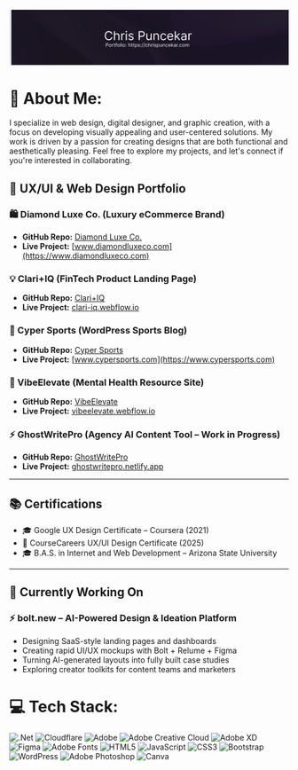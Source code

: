<!-- ### Hi there 👋 || positive vibes only please and thank you :) -->
![Banner](https://github.com/cpuncekar/cpuncekar/raw/main/03-Github-Personal-Banner-Digital-Designer-Darker-updated.png)

# 💫 About Me:
I specialize in web design, digital designer, and graphic creation, with a focus on developing visually appealing and user-centered solutions. My work is driven by a passion for creating designs that are both functional and aesthetically pleasing. Feel free to explore my projects, and let's connect if you're interested in collaborating.


## 📁 UX/UI & Web Design Portfolio

### 🛍️ Diamond Luxe Co. (Luxury eCommerce Brand)
- **GitHub Repo:** [Diamond Luxe Co.](https://github.com/cpuncekar/diamond-luxe-co)
- **Live Project:** [www.diamondluxeco.com](https://www.diamondluxeco.com)

### 💡 Clari+IQ (FinTech Product Landing Page)
- **GitHub Repo:** [Clari+IQ](https://github.com/cpuncekar/clari-iq)
- **Live Project:** [clari-iq.webflow.io](https://clari-iq.webflow.io)

### 🏈 Cyper Sports (WordPress Sports Blog)
- **GitHub Repo:** [Cyper Sports](https://github.com/cpuncekar/cyper-sports)
- **Live Project:** [www.cypersports.com](https://www.cypersports.com)

### 🌱 VibeElevate (Mental Health Resource Site)
- **GitHub Repo:** [VibeElevate](https://github.com/cpuncekar/vibeelevate)
- **Live Project:** [vibeelevate.webflow.io](https://vibeelevate.webflow.io)

### ⚡ GhostWritePro (Agency AI Content Tool – Work in Progress)
- **GitHub Repo:** [GhostWritePro](https://github.com/cpuncekar/ghostwritepro-agency)
- **Live Project:** [ghostwritepro.netlify.app](https://ghostwritepro.netlify.app)

---

## 📚 Certifications

- 🎓 Google UX Design Certificate – Coursera (2021)  
- 🧠 CourseCareers UX/UI Design Certificate (2025)  
- 🎓 B.A.S. in Internet and Web Development – Arizona State University

---

## 🧪 Currently Working On

### ⚡ bolt.new – AI-Powered Design & Ideation Platform
- Designing SaaS-style landing pages and dashboards
- Creating rapid UI/UX mockups with Bolt + Relume + Figma
- Turning AI-generated layouts into fully built case studies
- Exploring creator toolkits for content teams and marketers



# 💻 Tech Stack:
![.Net](https://img.shields.io/badge/.NET-5C2D91?style=for-the-badge&logo=.net&logoColor=white) ![Cloudflare](https://img.shields.io/badge/Cloudflare-F38020?style=for-the-badge&logo=Cloudflare&logoColor=white) ![Adobe](https://img.shields.io/badge/adobe-%23FF0000.svg?style=for-the-badge&logo=adobe&logoColor=white) ![Adobe Creative Cloud](https://img.shields.io/badge/Adobe%20Creative%20Cloud-DA1F26.svg?style=for-the-badge&logo=Adobe%20Creative%20Cloud&logoColor=white) ![Adobe XD](https://img.shields.io/badge/Adobe%20XD-470137?style=for-the-badge&logo=Adobe%20XD&logoColor=#FF61F6) ![Figma](https://img.shields.io/badge/figma-%23F24E1E.svg?style=for-the-badge&logo=figma&logoColor=white) ![Adobe Fonts](https://img.shields.io/badge/Adobe%20Fonts-000B1D.svg?style=for-the-badge&logo=Adobe%20Fonts&logoColor=white) ![HTML5](https://img.shields.io/badge/html5-%23E34F26.svg?style=for-the-badge&logo=html5&logoColor=white) ![JavaScript](https://img.shields.io/badge/javascript-%23323330.svg?style=for-the-badge&logo=javascript&logoColor=%23F7DF1E) ![CSS3](https://img.shields.io/badge/css3-%231572B6.svg?style=for-the-badge&logo=css3&logoColor=white) ![Bootstrap](https://img.shields.io/badge/bootstrap-%238511FA.svg?style=for-the-badge&logo=bootstrap&logoColor=white) ![WordPress](https://img.shields.io/badge/WordPress-%23117AC9.svg?style=for-the-badge&logo=WordPress&logoColor=white) ![Adobe Photoshop](https://img.shields.io/badge/adobe%20photoshop-%2331A8FF.svg?style=for-the-badge&logo=adobe%20photoshop&logoColor=white) ![Canva](https://img.shields.io/badge/Canva-%2300C4CC.svg?style=for-the-badge&logo=Canva&logoColor=white)



<!--
**cpuncekar/cpuncekar** is a ✨ _special_ ✨ repository because its `README.md` (this file) appears on your GitHub profile.

Here are some ideas to get you started:

- 🔭 I’m currently working on ...
- 🌱 I’m currently learning ...
- 👯 I’m looking to collaborate on ...
- 🤔 I’m looking for help with ...
- 💬 Ask me about ...
- 📫 How to reach me: ...
- 😄 Pronouns: ...
- ⚡ Fun fact: ...
-->
<!-- [Snake animation](https://github.com/cpuncekar/thepiyushmalhotra/blob/output/github-contribution-grid-snake.svg) -->
